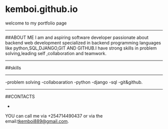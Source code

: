 # kemboi.github.io
welcome to my portfolio page

---
##ABOUT ME
I am and aspiring software developer passionate about backend web development specialized in backend programming languages like python,SQL,DJANGO,GIT AND GITHUB.I have strong skills in problem solving,leading self ,collaboration and teamwork.

---
##skills

---
-problem solving
-collaboaration
-python
-django
-sql
-git&github.

---
##CONTACTS

-
YOU can call me via +254714490437 or via the email:tkemboi889@gmail.com.
